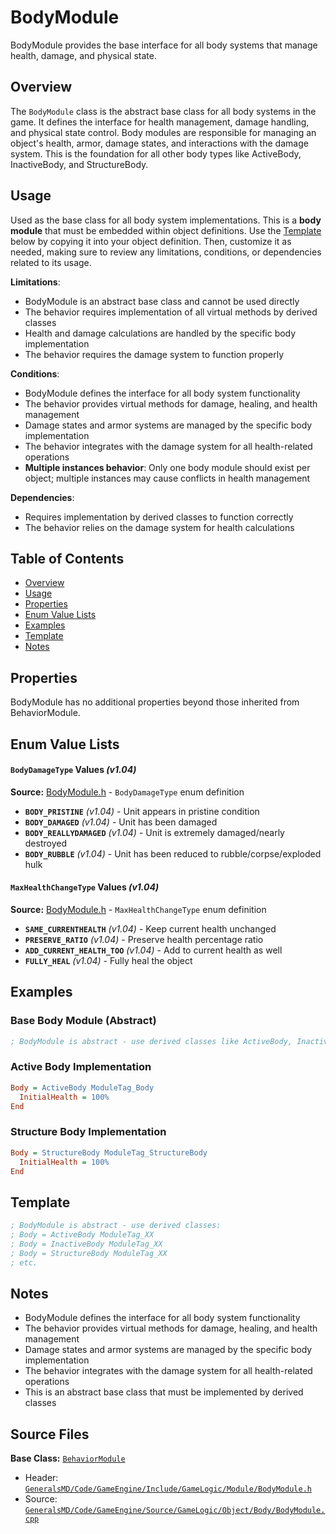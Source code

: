 # BodyModule

BodyModule provides the base interface for all body systems that manage health, damage, and physical state.

## Overview

The `BodyModule` class is the abstract base class for all body systems in the game. It defines the interface for health management, damage handling, and physical state control. Body modules are responsible for managing an object's health, armor, damage states, and interactions with the damage system. This is the foundation for all other body types like ActiveBody, InactiveBody, and StructureBody.

## Usage

Used as the base class for all body system implementations. This is a **body module** that must be embedded within object definitions. Use the [Template](#template) below by copying it into your object definition. Then, customize it as needed, making sure to review any limitations, conditions, or dependencies related to its usage.

**Limitations**:
- BodyModule is an abstract base class and cannot be used directly
- The behavior requires implementation of all virtual methods by derived classes
- Health and damage calculations are handled by the specific body implementation
- The behavior requires the damage system to function properly

**Conditions**:
- BodyModule defines the interface for all body system functionality
- The behavior provides virtual methods for damage, healing, and health management
- Damage states and armor systems are managed by the specific body implementation
- The behavior integrates with the damage system for all health-related operations
- **Multiple instances behavior**: Only one body module should exist per object; multiple instances may cause conflicts in health management

**Dependencies**:
- Requires implementation by derived classes to function correctly
- The behavior relies on the damage system for health calculations

## Table of Contents

- [Overview](#overview)
- [Usage](#usage)
- [Properties](#properties)
- [Enum Value Lists](#enum-value-lists)
- [Examples](#examples)
- [Template](#template)
- [Notes](#notes)

## Properties

BodyModule has no additional properties beyond those inherited from BehaviorModule.

## Enum Value Lists

#### `BodyDamageType` Values *(v1.04)*
**Source:** [BodyModule.h](../../GeneralsMD/Code/GameEngine/Include/GameLogic/Module/BodyModule.h#53) - `BodyDamageType` enum definition

- **`BODY_PRISTINE`** *(v1.04)* - Unit appears in pristine condition
- **`BODY_DAMAGED`** *(v1.04)* - Unit has been damaged
- **`BODY_REALLYDAMAGED`** *(v1.04)* - Unit is extremely damaged/nearly destroyed
- **`BODY_RUBBLE`** *(v1.04)* - Unit has been reduced to rubble/corpse/exploded hulk

#### `MaxHealthChangeType` Values *(v1.04)*
**Source:** [BodyModule.h](../../GeneralsMD/Code/GameEngine/Include/GameLogic/Module/BodyModule.h#75) - `MaxHealthChangeType` enum definition

- **`SAME_CURRENTHEALTH`** *(v1.04)* - Keep current health unchanged
- **`PRESERVE_RATIO`** *(v1.04)* - Preserve health percentage ratio
- **`ADD_CURRENT_HEALTH_TOO`** *(v1.04)* - Add to current health as well
- **`FULLY_HEAL`** *(v1.04)* - Fully heal the object

## Examples

### Base Body Module (Abstract)
```ini
; BodyModule is abstract - use derived classes like ActiveBody, InactiveBody, etc.
```

### Active Body Implementation
```ini
Body = ActiveBody ModuleTag_Body
  InitialHealth = 100%
End
```

### Structure Body Implementation
```ini
Body = StructureBody ModuleTag_StructureBody
  InitialHealth = 100%
End
```

## Template

```ini
; BodyModule is abstract - use derived classes:
; Body = ActiveBody ModuleTag_XX
; Body = InactiveBody ModuleTag_XX  
; Body = StructureBody ModuleTag_XX
; etc.
```

## Notes

- BodyModule defines the interface for all body system functionality
- The behavior provides virtual methods for damage, healing, and health management
- Damage states and armor systems are managed by the specific body implementation
- The behavior integrates with the damage system for all health-related operations
- This is an abstract base class that must be implemented by derived classes

## Source Files

**Base Class:** [`BehaviorModule`](../../GeneralsMD/Code/GameEngine/Include/GameLogic/Module/BehaviorModule.h)

- Header: [`GeneralsMD/Code/GameEngine/Include/GameLogic/Module/BodyModule.h`](../../GeneralsMD/Code/GameEngine/Include/GameLogic/Module/BodyModule.h)
- Source: [`GeneralsMD/Code/GameEngine/Source/GameLogic/Object/Body/BodyModule.cpp`](../../GeneralsMD/Code/GameEngine/Source/GameLogic/Object/Body/BodyModule.cpp)
